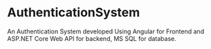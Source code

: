 # AuthenticationSystem
An Authentication System developed Using Angular for Frontend and ASP.NET Core Web API for backend, MS SQL for database.

